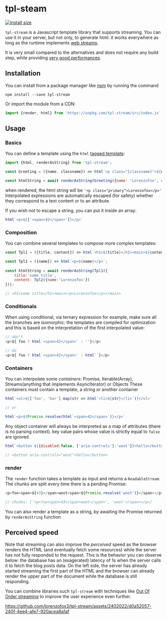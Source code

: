 # tpl-steam

[![install size](https://packagephobia.com/badge?p=tpl-stream)](https://packagephobia.com/result?p=tpl-stream)

``tpl-stream`` is a Javascript template library that supports streaming. You can use it in your server, but not only, to generate html: it works everywhere as long as the runtime
implements [web streams](https://developer.mozilla.org/en-US/docs/Web/API/ReadableStream).

It is very small compared to the alternatives and does not require any build step, while providing [very good performances](./benchmark).

## Installation

You can install from a package manager like [npm](https://www.npmjs.com/) by running the command

``npm install --save tpl-stream``

Or import the module from a CDN:

```js
import {render, html} from 'https://unpkg.com/tpl-stream/src/index.js';
```

## Usage

### Basics

You can define a template using the ``html`` [tagged template](https://developer.mozilla.org/en-US/docs/Web/JavaScript/Reference/Template_literals#tagged_templates):

```js
import {html, renderAsString} from 'tpl-stream';

const Greeting = ({name, classname}) => html`<p class="{classname}">${name}</p>`;

const htmlString = await renderAsString(Greeting({name: 'Lorenzofox', classname: 'primary'}))

```

when rendered, the html string will be ``'<p class="primary">Lorenzofox</p>'``
Interpolated expressions are automatically escaped (for safety) whether they correspond to a text content or to an attribute.

If you wish not to escape a string, you can put it inside an array:

```js
html`<p>${['<span>42</span>']}</p>`
```

### Composition

You can combine several templates to compose more complex templates:

```js
const Tpl1 = ({title, content}) => html`<h1>${title}</h1><main>${content}</main>`;

const Tpl2 = ({name}) => html`<p>${name}</p>`;
    
const htmlString = await renderAsString(Tpl1({
    title:'some title',
    content: Tpl2({name:'Lorenzofox'})
}));

// <h1>some title</h1><main><p>Lorenzofox</p></main>
```

### Conditionals

When using conditional, via ternary expression for example, make sure all the branches are isomorphic: the templates are compiled for optimization and this is based on the interpretation of the first interpolated value:

```js
// don't
<p>${ foo ? html`<span>42</span>` : ''}</p>

// do
<p>${ foo ? html`<span>42</span>` : html``}</p>
```

### Containers

You can interpolate some _containers_: Promise, Iterable(Array), Streams(anything that implements AsyncIterator) or Objects
These containers must contain a template, a string or another container

```js
html`<ul>${['foo', 'bar'].map(str => html`<li>${str}</li>`)}</ul>`

// or 

html`<p>${Promise.resolve(html`<span>42</span>`)}</p>`
```

Any object container will always be interpreted as a map of attributes (there is no parsing context). 
key value pairs whose value is strictly equal to ``false`` are ignored.

```js
html`<button ${{disabled:false, ['aria-controls']:'woot'}}>hello</button>`

// <button aria-controls="woot">hello</button>
```

### render

The ``render`` function takes a template as input and returns a ``ReadableStream``. The chunks are split every time there is a pending Promise: 

```js
<p>foo<span>${43}</span>woot<span>${Promise.resolve('woot')}</span></p>

// chunks: ['<p>foo<span>43</span>woot</span>', 'woot'</span></p>]
```

You can also render a template as a string, by awaiting the Promise returned by ``renderAsString`` function 

## Perceived speed

Note that streaming can also improve the _perceived_ speed as the browser renders the HTML (and eventually fetch some resources) while the server has not fully responded to the request.
This is the behavior you can observe below: the database has an (exagerated) latency of 1s when the server calls it to fetch the blog posts data. On the left side, the server has already started streaming the first part of the HTML and the browser can already render the upper part of the document while the database is still responding. 

You can combine libraries such ``tpl-stream`` with techniques like [Out Of Order streaming](https://lamplightdev.com/blog/2024/01/10/streaming-html-out-of-order-without-javascript/) to improve the user experience even further. 



https://github.com/lorenzofox3/tpl-stream/assets/2402022/d0a52057-240f-4ee4-afe7-920acea8a1af



